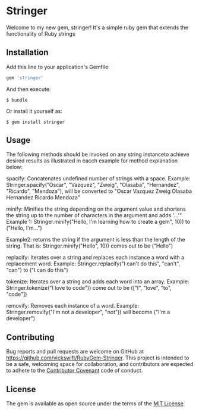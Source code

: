 # Stringer

Welcome to my new gem, stringer!
It's a simple ruby gem that extends the functionality of Ruby strings

## Installation

Add this line to your application's Gemfile:

```ruby
gem 'stringer'
```

And then execute:

    $ bundle

Or install it yourself as:

    $ gem install stringer

## Usage
The following methods should be invoked on any string instanceto achieve desired results as illustrated in eacch example for method explanation below:

spacify: Concatenates undefined number of strings with a space. 
Example: Stringer.spacify("Oscar", "Vazquez", "Zweig", "Olasaba", "Hernandez", "Ricardo", "Mendoza"), will be converted to "Oscar Vazquez Zweig Olasaba Hernandez Ricardo Mendoza"


minify: Minifies the string depending on the argument value and shortens the string up to the number of characters in the argument and adds '...'" 
Example 1: Stringer.minify("Hello, I'm learning how to create a gem", 10)) to ("Hello, I'm...")

Example2: returns the string if the argument is less than the length of the string. That is:
Stringer.minify("Hello", 10)) comes out to be ("Hello")
   

replacify: Iterates over a string and replaces each instance a word with a replacement word.
Example: Stringer.replacify("I can't do this", "can't", "can") to ("I can do this")


tokenize: Iterates over a string and adds each word into an array.
Example: Stringer.tokenize("I love to code")) come out to be (["I", "love", "to", "code"])


removify: Removes each instance of a word.
Example: Stringer.removify("I'm not a developer", "not")) will become ("I'm a developer")


## Contributing

Bug reports and pull requests are welcome on GitHub at https://github.com/vickswift/RubyGem-Stringer. This project is intended to be a safe, welcoming space for collaboration, and contributors are expected to adhere to the [Contributor Covenant](http://contributor-covenant.org) code of conduct.


## License

The gem is available as open source under the terms of the [MIT License](http://opensource.org/licenses/MIT).

